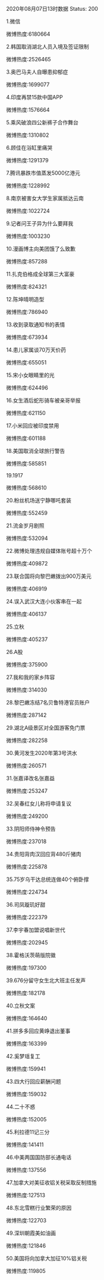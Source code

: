 2020年08月07日13时数据
Status: 200

1.微信

微博热度:6180664

2.韩国取消湖北人员入境及签证限制

微博热度:2526465

3.奥巴马夫人自曝患抑郁症

微博热度:1699077

4.印度再禁15款中国APP

微博热度:1576664

5.乘风破浪四公新裤子合作舞台

微博热度:1310802

6.顾佳在浴缸里痛哭

微博热度:1291379

7.腾讯暴跌市值蒸发5000亿港元

微博热度:1228992

8.南京被害女大学生家属抵达云南

微博热度:1022724

9.记者问王子异为什么要拜我

微博热度:1003230

10.漫画博主向美团饿了么致歉

微博热度:857288

11.扎克伯格成全球第三大富豪

微博热度:824321

12.陈坤晴明造型

微博热度:786940

13.收到录取通知书的表情

微博热度:673934

14.患儿家属谈70万天价药

微博热度:655051

15.宋小女眼睛里的光

微博热度:624496

16.女生酒后蛇形骑车被亲哥举报

微博热度:621150

17.小米回应被印度禁用

微博热度:601188

18.美国取消全球旅行警告

微博热度:585851

19.1917

微博热度:568610

20.粉丝机场送宁静哪吒套装

微博热度:552459

21.流金岁月剧照

微博热度:532094

22.微博处理违规自媒体账号超十万个

微博热度:409872

23.联合国将向黎巴嫩拨出900万美元

微博热度:406919

24.误入武汉大连小伙客串在一起

微博热度:406137

25.立秋

微博热度:405237

26.A股

微博热度:375900

27.我和我的家乡阵容

微博热度:314030

28.黎巴嫩冻结7名贝鲁特港官员账户

微博热度:287142

29.湖北A级景区对全国游客免门票

微博热度:282258

30.黄河发生2020年第3号洪水

微博热度:260571

31.张嘉译改名张嘉益

微博热度:253247

32.吴春红女儿称将申请复议

微博热度:249200

33.阴阳师侍神令预告

微博热度:237018

34.贵阳背肉汉回应背480斤猪肉

微博热度:225878

35.75岁乌干达总统连做40个俯卧撑

微博热度:224734

36.司凤璇玑好甜

微博热度:222379

37.李宇春加盟说唱新世代

微博热度:202945

38.霍格沃茨萌版院徽

微博热度:197300

39.676分留守女生北大班主任发声

微博热度:182178

40.立秋文案

微博热度:164640

41.拼多多回应黄峥退出董事

微博热度:163399

42.奚梦瑶复工

微博热度:159941

43.四大行回应薪酬问题

微博热度:159032

44.二十不惑

微博热度:152005

45.利拉德11记三分

微博热度:141411

46.中美两国国防部长通电话

微博热度:137556

47.加拿大对美征收铝关税采取反制措施

微博热度:127513

48.东北雪糕行业繁荣的原因

微博热度:122703

49.深圳朝霞美如油画

微博热度:121846

50.美国将向加拿大加征10%铝关税

微博热度:119805

